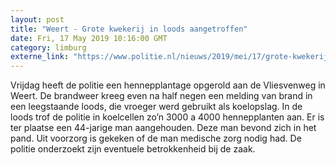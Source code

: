 ```yaml
---
layout: post
title: "Weert - Grote kwekerij in loods aangetroffen"
date: Fri, 17 May 2019 10:16:00 GMT
category: limburg
externe_link: "https://www.politie.nl/nieuws/2019/mei/17/grote-kwekerij-in-loods-aangetroffen.html"
---
```


Vrijdag heeft de politie een hennepplantage opgerold aan  de Vliesvenweg in Weert. De brandweer kreeg even na half negen een melding van brand in een leegstaande loods, die vroeger werd gebruikt als koelopslag. In de loods trof de politie in koelcellen zo’n 3000 a 4000 hennepplanten aan. Er is ter plaatse een 44-jarige man aangehouden. Deze man bevond zich in het pand. Uit voorzorg is gekeken of de man medische zorg nodig had.  De politie onderzoekt zijn eventuele betrokkenheid bij de zaak.
